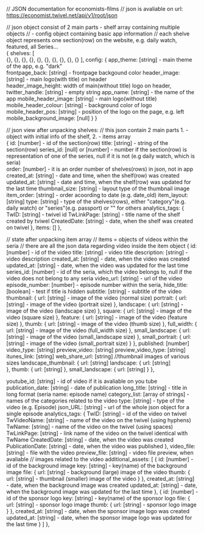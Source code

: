 // JSON documentation for economists-films
// json is avaliable on url: https://economist.twivel.net/api/v1/root/json

// json object consist of 2 main parts - shelf array containing multiple objects 
//                                     - config object containing basic app information
// each shelve object represents one section(row) on the website, e.g. daily watch, featured, all Series...    
{
shelves: [  
{}, 
{},
{},
{},
{},
{},
{},
{},
{},
{}
],
config: {
app_theme: [string] - main theme of the app, e.g. "dark"  
frontpage_back: [string] - frontpage backgound color 
header_image: [string] - main logo(with title) on header    
header_image_height: width of main(without title) logo on header,
twitter_handle: [string] - empty string 
app_name: [string] - the name of the app
mobile_header_image: [string] - main logo(without title)
mobile_header_colour: [string] - background color of logo
mobile_header_pos: [string] - position of the logo on the page, e.g. left
mobile_background_image: [null]
}
}


// json view after unpacking shelves:
// this json contain 2 main parts 1. - object with initial info of the shelf, 2. - items array  
{
id: [number] - id of the section(row) 
title: [string] - string of the section(row)
series_id: [null] or [number] - number if the section(row) is representation of one of the series, null if it is not (e.g daily watch, which is seria)  
order: [number] - it is an order number of shelves(rows) in json, not in app
created_at: [string] - date and time, when the shelf(row) was created  updated_at: [string] - date and time, when the shelf(row) was updated for the last time
thumbnail_size: [string] - layout type of the thumbnail image
item_order: [string] - order acoording to date (e.g. date_old)
item_layout: [string]
type: [string] - type of the shelves(rows), either "category"(e.g. daily watch) or "series"(e.g. passport) or "" for others
analytics_tags: {
TwID: [string] - twivel id
TwLinkPage: [string] - title name of the shelf created by tviwel
CreatedDate: [string] - date, when the shelf was created on twivel
},
items: []
},


// state after unpacking item array
// items = objects of videos within the seria 
// there are all the json data regarding video inside the item object
{
id: [number] - id of the video
title: [string] - video title
description: [string] - video description
created_at: [string] - date, when the video was created
updated_at: [string] - date, when the video was updated for the last time
series_id: [number] - id of the seria, which the video belongs to, null if the video does not belong to any seria
video_url: [string] - url of the video
episode_number: [number] - episode number within the seria,
hide_title: [boolean] - test if title is hidden 
subtitle: [string] - subtitle of the video
thumbnail: {
url: [string] - image of the video (normal size)
portrait: {
url: [string] - image of the video (portrait size)
},
landscape: {
url: [string] - image of the video (landscape size)
},
square: {
url: [string] - image of the video (square size)
},
feature: {
url: [string] - image of the video (feature size)
},
thumb: {
url: [string] - image of the video (thumb size)
},
full_width: {
url: [string] - image of the video (full_width size)
},
small_landscape: {
url: [string] - image of the video (small_landscape size)
},
small_portrait: {
url: [string] - image of the video (small_portrait size)
}
},
published: [number]
video_type: [string]
preview_video: [string]
preview_video_type: [string]
itunes_link: [string]
web_share_url: [string]
//thumbnail images of various sizes
landscape_thumbnail: {
url: [string] 
landscape: {
url: [string]  
},
thumb: {
url: [string] 
},
small_landscape: {
url: [string] 
}
},

youtube_id: [string] - id of video if it is avaliable on you tube
publication_date: [string] - date of publication
long_title: [string] - title in long format (seria name: episode name)
category_list: [array of strings] - names of the categories related to the video
type: [string] - type of the video (e.g. Episode)
json_URL: [string] - url of the whole json object for a single episode
analytics_tags: {
TwID: [string] - id of the video on twivel 
TwVideoName: [string] - name of the video on the twivel (using hyphens)
TwName: [string] - name of the video on the twivel (using spaces)
TwLinkPage: [string] - link name of the video on the twivel identical with TwName 
CreatedDate: [string] - date, when the video was created 
PublicationDate: [string] - date, when the video was published
},
video_file: [string] - file with the video
preview_file: [string] - video file preview, when avaliable
// images related to the video
additional_assets: [
{
id: [number] - id of the background image 
key: [string] - key(name) of the background image
file: {
url: [string] - background (large) image of the video
thumb: {
url: [string] - thumbnail (smaller) image of the video
}
},
created_at: [string] - date, when the background image was created
updated_at: [string] - date, when the background image was updated for the last time
},
{
id: [number] - id of the sponsor logo
key: [string] - key(name) of the sponsor logo
file: {
url: [string] - sponsor logo image
thumb: {
url: [string] - sponsor logo image
}
},
created_at: [string] - date, when the sponsor image logo was created
updated_at: [string] - date, when the sponsor image logo was updated for the last time
}
]
},



